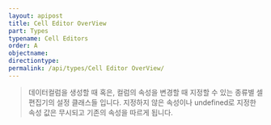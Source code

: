```yaml
---
layout: apipost
title: Cell Editor OverView
part: Types
typename: Cell Editors
order: A
objectname: 
directiontype: 
permalink: /api/types/Cell Editor OverView/
---
```



> 데이터컬럼을 생성할 때 혹은, 컬럼의 속성을 변경할 때 지정할 수 있는 종류별 셀편집기의 설정 클래스들 입니다. 지정하지 않은 속성이나 undefined로 지정한 속성 값은 무시되고 기존의 속성을 따르게 됩니다.  
